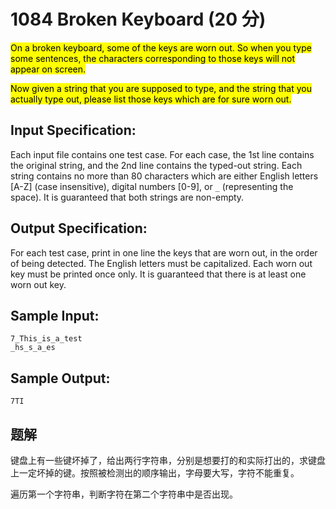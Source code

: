 # 1084 Broken Keyboard (20 分)

<mark>On a broken keyboard, some of the keys are worn out. So when you type some sentences, the characters corresponding to those keys will not appear on screen.</mark>

<mark>Now given a string that you are supposed to type, and the string that you actually type out, please list those keys which are for sure worn out.</mark>

## Input Specification:

Each input file contains one test case. For each case, the 1st line contains the original string, and the 2nd line contains the typed-out string. Each string contains no more than 80 characters which are either English letters [A-Z] (case insensitive), digital numbers [0-9], or `_` (representing the space). It is guaranteed that both strings are non-empty.

## Output Specification:

For each test case, print in one line the keys that are worn out, in the order of being detected. The English letters must be capitalized. Each worn out key must be printed once only. It is guaranteed that there is at least one worn out key.

## Sample Input:

```
7_This_is_a_test
_hs_s_a_es
```

## Sample Output:

```
7TI
```

## 题解

键盘上有一些键坏掉了，给出两行字符串，分别是想要打的和实际打出的，求键盘上一定坏掉的键。按照被检测出的顺序输出，字母要大写，字符不能重复。

遍历第一个字符串，判断字符在第二个字符串中是否出现。
